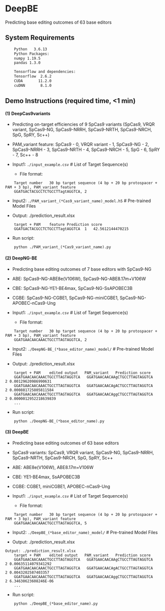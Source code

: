 ﻿  


# DeepBE

Predicting base editing outcomes of 63 base editors


## System Requirements



```bash
    Python   3.6.13
    Python Packages:
    numpy 1.19.5
    pandas 1.3.0

    Tensorflow and dependencies:
    Tensorflow  2.6.2
    CUDA       11.2.0
    cuDNN       8.1.0
```
    
## Demo Instructions (required time, <1 min)

#### (1) DeepCas9variants
+ Predicting on-target efficiencies of 9 SpCas9 variants (SpCas9, VRQR variant, SpCas9-NG, SpCas9-NRRH, SpCas9-NRTH, SpCas9-NRCH, SpG, SpRY, Sc++)
+ PAM_variant feature: SpCas9 - 0, VRQR variant - 1, SpCas9-NG - 2, SpCas9-NRRH - 3, SpCas9-NRTH - 4, SpCas9-NRCH - 5, SpG - 6, SpRY - 7, Sc++ - 8

+ Input1: `./input_example.csv`  # List of Target Sequence(s)
    + File format:
```
    Target number	30 bp target sequence (4 bp + 20 bp protospacer + PAM + 3 bp), PAM_variant feature		
    GGATGACTACGCCTCTGCCTTagtAGGTCA, 2
```
+ Input2: `./PAM_variant_(*Cas9_variant_name)_model.h5` # Pre-trained Model Files

+ Output: ./prediction_result.xlsx
```
    target + PAM	feature	Prediction score
    GGATGACTACGCCTCTGCCTTagtAGGTCA	1	42.5612144470215
```
+ Run script:
```
    python ./PAM_variant_(*Cas9_variant_name).py
```

#### (2) DeepNG-BE
+ Predicting base editing outcomes of 7 base editors with SpCas9-NG
+ ABE: SpCas9-NG-ABE8e(V106W), SpCas9-NG-ABE8.17m+V106W
+ CBE: SpCas9-NG-YE1-BE4max, SpCas9-NG-SsAPOBEC3B
+ CGBE: SpCas9-NG-CGBE1, SpCas9-NG-miniCGBE1, SpCas9-NG-APOBEC-nCas9-Ung

+ Input1: `./input_example.csv`  # List of Target Sequence(s)
    + File format:
```
    Target number	30 bp target sequence (4 bp + 20 bp protospacer + PAM + 3 bp), PAM_variant feature		
    GGATGAACAACAAACTGCCTTAGTAGGTCA, 2
```
+ Input2: `./DeepNG-BE_(*base_editor_name)_model/` # Pre-trained Model Files

+ Output: ./prediction_result.xlsx
```
    target + PAM	edited output   PAM_variant   Prediction score
    GGATGAACAACAAACTGCCTTAGTAGGTCA	 GGATGAACAACAAgCTGCCTTAGTAGGTCA   2	0.00129620986990631
    GGATGAACAACAAACTGCCTTAGTAGGTCA	 GGATGAACAACAgACTGCCTTAGTAGGTCA   2	0.000881725805811584
    GGATGAACAACAAACTGCCTTAGTAGGTCA	 GGATGAACAACAggCTGCCTTAGTAGGTCA   2	0.0000012952218639839
    ... 
```
+ Run script:
```
    python ./DeepNG-BE_(*base_editor_name).py
```

#### (3) DeepBE
+ Predicting base editing outcomes of 63 base editors
+ SpCas9 variants: SpCas9, VRQR variant, SpCas9-NG, SpCas9-NRRH, SpCas9-NRTH, SpCas9-NRCH, SpG, SpRY, Sc++
+ ABE: ABE8e(V106W), ABE8.17m+V106W
+ CBE: YE1-BE4max, SsAPOBEC3B
+ CGBE: CGBE1, miniCGBE1, APOBEC-nCas9-Ung

+ Input1: `./input_example.csv`  # List of Target Sequence(s)
    + File format:
```
    Target number	30 bp target sequence (4 bp + 20 bp protospacer + PAM + 3 bp), PAM_variant feature		
    GGATGAACAACAAACTGCCTTAGTAGGTCA, 5
```
+ Input2: `./DeepBE_(*base_editor_name)_model/` # Pre-trained Model Files

+ Output: ./prediction_result.xlsx
```
Output: ./prediction_result.xlsx
    target + PAM	edited output   PAM_variant   Prediction score
    GGATGAACAACAAACTGCCTTAGTAGGTCA	 GGATGAACAACAAgCTGCCTTAGTAGGTCA   2	0.00635114079341292
    GGATGAACAACAAACTGCCTTAGTAGGTCA	 GGATGAACAACAgACTGCCTTAGTAGGTCA   2	0.0043202587403357
    GGATGAACAACAAACTGCCTTAGTAGGTCA	 GGATGAACAACAggCTGCCTTAGTAGGTCA   2	6.34630623608246E-06
    ... 
```
+ Run script:
```
    python ./DeepBE_(*base_editor_name).py
```
